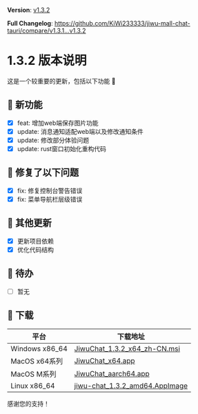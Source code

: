 **Version**: [v1.3.2](https://github.com/KiWi233333/jiwu-mall-chat-tauri/blob/main/.github/releasemd/v1.3.2.md)

**Full Changelog**: <https://github.com/KiWi233333/jiwu-mall-chat-tauri/compare/v1.3.1...v1.3.2>

# 1.3.2 版本说明

这是一个较重要的更新，包括以下功能 🧪

## 🔮 新功能

- [x] feat: 增加web端保存图片功能
- [x] update: 消息通知适配web端以及修改通知条件
- [x] update: 修改部分体验问题
- [x] update: rust窗口初始化重构代码

## 🔨 修复了以下问题

- [x] fix: 修复控制台警告错误
- [x] fix: 菜单导航栏层级错误

## 🧿 其他更新

- [x] 更新项目依赖
- [x] 优化代码结构

## 📌 待办

- [ ] 暂无

## 🧪 下载

| 平台 | 下载地址 |
| --- | --- |
| Windows x86_64 | [JiwuChat_1.3.2_x64_zh-CN.msi](https://github.com/KiWi233333/jiwu-mall-chat-tauri/releases/download/v1.3.2/JiwuChat_1.3.2_x64_zh-CN.msi) |
| MacOS x64系列 | [JiwuChat_x64.app](https://github.com/KiWi233333/jiwu-mall-chat-tauri/releases/download/v1.3.2/JiwuChat_x64.app) |
| MacOS M系列 | [JiwuChat_aarch64.app](https://github.com/KiWi233333/jiwu-mall-chat-tauri/releases/download/v1.3.2/JiwuChat_aarch64.app) |
| Linux x86_64 | [jiwu-chat_1.3.2_amd64.AppImage](https://github.com/KiWi233333/jiwu-mall-chat-tauri/releases/download/v1.3.2/jiwu-chat_1.3.2_amd64.AppImage) |

感谢您的支持！
